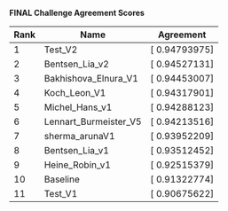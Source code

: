**FINAL Challenge Agreement Scores**



|Rank|Name|Agreement|
|----|-----|---|
|1|Test_V2|[ 0.94793975]|
|2|Bentsen_Lia_v2|[ 0.94527131]|
|3|Bakhishova_Elnura_V1|[ 0.94453007]|
|4|Koch_Leon_V1|[ 0.94317901]|
|5|Michel_Hans_v1|[ 0.94288123]|
|6|Lennart_Burmeister_V5|[ 0.94213516]|
|7|sherma_arunaV1|[ 0.93952209]|
|8|Bentsen_Lia_v1|[ 0.93512452]|
|9|Heine_Robin_v1|[ 0.92515379]|
|10|Baseline|[ 0.91322774]|
|11|Test_V1|[ 0.90675622]|
